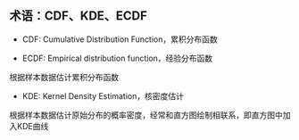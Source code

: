 ## 术语：CDF、KDE、ECDF

  
* CDF: Cumulative Distribution Function，累积分布函数


* ECDF: Empirical distribution function，经验分布函数

根据样本数据估计累积分布函数

* KDE: Kernel Density Estimation，核密度估计

根据样本数据估计原始分布的概率密度，经常和直方图绘制相联系，即直方图中加入KDE曲线


